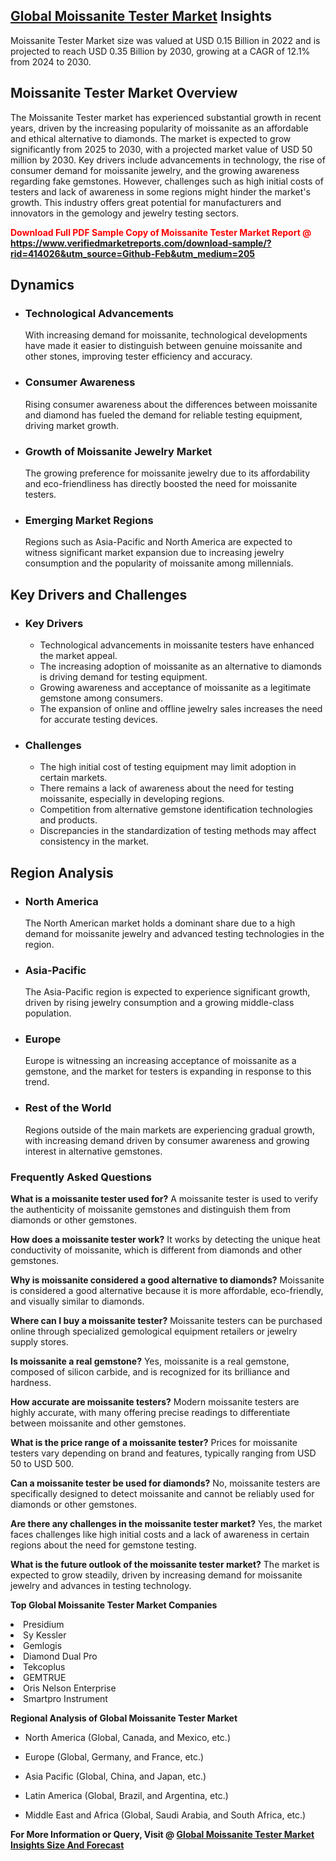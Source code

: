 <h2><a href="https://www.verifiedmarketreports.com/download-sample/?rid=414026&amp;utm_source=Github&amp;utm_medium=205" target="_blank">Global Moissanite Tester Market</a> Insights</h2><p>Moissanite Tester Market size was valued at USD 0.15 Billion in 2022 and is projected to reach USD 0.35 Billion by 2030, growing at a CAGR of 12.1% from 2024 to 2030.</p><p> <h2>Moissanite Tester Market Overview</h2> <p>The Moissanite Tester market has experienced substantial growth in recent years, driven by the increasing popularity of moissanite as an affordable and ethical alternative to diamonds. The market is expected to grow significantly from 2025 to 2030, with a projected market value of USD 50 million by 2030. Key drivers include advancements in technology, the rise of consumer demand for moissanite jewelry, and the growing awareness regarding fake gemstones. However, challenges such as high initial costs of testers and lack of awareness in some regions might hinder the market's growth. This industry offers great potential for manufacturers and innovators in the gemology and jewelry testing sectors.</p> <p><strong><p><span class=""><span style="color: #ff0000;"><strong>Download Full PDF Sample Copy of Moissanite Tester Market Report</strong> @ </span><a href="https://www.verifiedmarketreports.com/download-sample/?rid=414026&amp;utm_source=Github-Feb&amp;utm_medium=205" target="_blank">https://www.verifiedmarketreports.com/download-sample/?rid=414026&amp;utm_source=Github-Feb&amp;utm_medium=205</a></span></p></strong></p> <h2>Dynamics</h2> <ul> <li><h3>Technological Advancements</h3>With increasing demand for moissanite, technological developments have made it easier to distinguish between genuine moissanite and other stones, improving tester efficiency and accuracy.</li> <li><h3>Consumer Awareness</h3>Rising consumer awareness about the differences between moissanite and diamond has fueled the demand for reliable testing equipment, driving market growth.</li> <li><h3>Growth of Moissanite Jewelry Market</h3>The growing preference for moissanite jewelry due to its affordability and eco-friendliness has directly boosted the need for moissanite testers.</li> <li><h3>Emerging Market Regions</h3>Regions such as Asia-Pacific and North America are expected to witness significant market expansion due to increasing jewelry consumption and the popularity of moissanite among millennials.</li> </ul> <h2>Key Drivers and Challenges</h2> <ul> <li><h3>Key Drivers</h3> <ul> <li>Technological advancements in moissanite testers have enhanced the market appeal.</li> <li>The increasing adoption of moissanite as an alternative to diamonds is driving demand for testing equipment.</li> <li>Growing awareness and acceptance of moissanite as a legitimate gemstone among consumers.</li> <li>The expansion of online and offline jewelry sales increases the need for accurate testing devices.</li> </ul> </li> <li><h3>Challenges</h3> <ul> <li>The high initial cost of testing equipment may limit adoption in certain markets.</li> <li>There remains a lack of awareness about the need for testing moissanite, especially in developing regions.</li> <li>Competition from alternative gemstone identification technologies and products.</li> <li>Discrepancies in the standardization of testing methods may affect consistency in the market.</li> </ul> </li> </ul> <h2>Region Analysis</h2> <ul> <li><h3>North America</h3>The North American market holds a dominant share due to a high demand for moissanite jewelry and advanced testing technologies in the region.</li> <li><h3>Asia-Pacific</h3>The Asia-Pacific region is expected to experience significant growth, driven by rising jewelry consumption and a growing middle-class population.</li> <li><h3>Europe</h3>Europe is witnessing an increasing acceptance of moissanite as a gemstone, and the market for testers is expanding in response to this trend.</li> <li><h3>Rest of the World</h3>Regions outside of the main markets are experiencing gradual growth, with increasing demand driven by consumer awareness and growing interest in alternative gemstones.</li> </ul> <h3>Frequently Asked Questions</h3> <p><strong>What is a moissanite tester used for?</strong> A moissanite tester is used to verify the authenticity of moissanite gemstones and distinguish them from diamonds or other gemstones.</p> <p><strong>How does a moissanite tester work?</strong> It works by detecting the unique heat conductivity of moissanite, which is different from diamonds and other gemstones.</p> <p><strong>Why is moissanite considered a good alternative to diamonds?</strong> Moissanite is considered a good alternative because it is more affordable, eco-friendly, and visually similar to diamonds.</p> <p><strong>Where can I buy a moissanite tester?</strong> Moissanite testers can be purchased online through specialized gemological equipment retailers or jewelry supply stores.</p> <p><strong>Is moissanite a real gemstone?</strong> Yes, moissanite is a real gemstone, composed of silicon carbide, and is recognized for its brilliance and hardness.</p> <p><strong>How accurate are moissanite testers?</strong> Modern moissanite testers are highly accurate, with many offering precise readings to differentiate between moissanite and other gemstones.</p> <p><strong>What is the price range of a moissanite tester?</strong> Prices for moissanite testers vary depending on brand and features, typically ranging from USD 50 to USD 500.</p> <p><strong>Can a moissanite tester be used for diamonds?</strong> No, moissanite testers are specifically designed to detect moissanite and cannot be reliably used for diamonds or other gemstones.</p> <p><strong>Are there any challenges in the moissanite tester market?</strong> Yes, the market faces challenges like high initial costs and a lack of awareness in certain regions about the need for gemstone testing.</p> <p><strong>What is the future outlook of the moissanite tester market?</strong> The market is expected to grow steadily, driven by increasing demand for moissanite jewelry and advances in testing technology.</p> </p><p><strong>Top Global Moissanite Tester Market Companies</strong></p><div data-test-id=""><p><li>Presidium</li><li> Sy Kessler</li><li> Gemlogis</li><li> Diamond Dual Pro</li><li> Tekcoplus</li><li> GEMTRUE</li><li> Oris Nelson Enterprise</li><li> Smartpro Instrument</li></p><div><strong>Regional Analysis of&nbsp;Global Moissanite Tester Market</strong></div><ul><li dir="ltr"><p dir="ltr">North America&nbsp;(Global, Canada, and Mexico, etc.)</p></li><li dir="ltr"><p dir="ltr">Europe (Global, Germany, and France, etc.)</p></li><li dir="ltr"><p dir="ltr">Asia Pacific&nbsp;(Global, China, and Japan, etc.)</p></li><li dir="ltr"><p dir="ltr">Latin America&nbsp;(Global, Brazil, and Argentina, etc.)</p></li><li dir="ltr">Middle East and Africa&nbsp;(Global, Saudi Arabia, and South Africa, etc.)</li></ul><p><strong>For More Information or Query, Visit @&nbsp;</strong><strong><a href="https://www.verifiedmarketreports.com/product/moissanite-tester-market/?utm_source=Github&amp;utm_medium=205" target="_blank">Global Moissanite Tester Market Insights Size And Forecast</a></strong></p></div>
